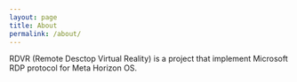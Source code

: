 ```yaml
---
layout: page
title: About
permalink: /about/
---
```


RDVR (Remote Desctop Virtual Reality) is a project that implement Microsoft RDP protocol for Meta Horizon OS.
